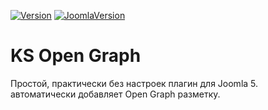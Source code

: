 [![Version](https://badgen.net//github/release/mediafoks/plg_content_ksopengraph/stable)]() [![JoomlaVersion](https://badgen.net/badge/Joomla/5.0/green?icon=joomla)]()

# KS Open Graph

Простой, практически без настроек плагин для Joomla 5.\
автоматически добавляет Open Graph разметку.
